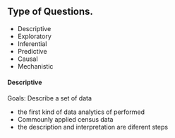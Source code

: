 ## Type of Questions.

* Descriptive
* Exploratory
* Inferential
* Predictive
* Causal
* Mechanistic

#### Descriptive

Goals: Describe a set of data
* the first kind of data analytics of performed
* Commounly applied census data
* the description and interpretation are diferent steps